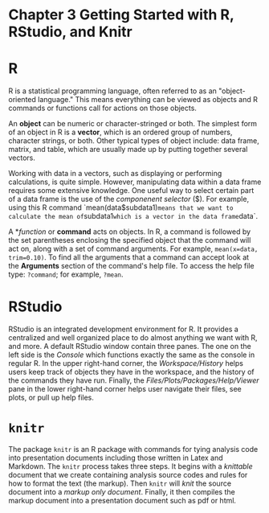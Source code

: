 Chapter 3 Getting Started with R, RStudio, and Knitr
===========================================

R
==
R is a statistical programming language, often referred to as an "object-oriented language." This means everything can be viewed as objects and R commands or functions call for actions on those objects.

An **object** can be numeric or character-stringed or both. The simplest form of an object in R is a **vector**, which is an ordered group of numbers, character strings, or both. Other typical types of object include: data frame, matrix, and table, which are usually made up by putting together several vectors.

Working with data in a vectors, such as displaying or performing calculations, is quite simple. However, manipulating data within a data frame requires some extensive knowledge. One useful way to select certain part of a data frame is the use of the *componenent selector* ($). For example, using this R command `mean(data$subdata1)` means that we want to calculate the mean of `subdata1` which is a vector in the data frame `data`.

A **function* or **command** acts on objects. In R, a command is followed by the set parentheses enclosing the specified object that the command will act on, along with a set of command arguments. For example, `mean(x=data, trim=0.10)`. To find all the arguments that a command can accept look at the **Arguments** section of the command's help file. To access the help file type: `?command`; for example, `?mean`.

RStudio
==
RStudio is an integrated development environment for R. It provides a centralized and well organized place to do almost anything we want with R, and more. A default RStudio window contain three panes. The one on the left side is the *Console* which functions exactly the same as the console in regular R. In the upper right-hand corner, the *Workspace/History* helps users keep track of objects they have in the workspace, and the history of the commands they have run. Finally, the *Files/Plots/Packages/Help/Viewer* pane in the lower right-hand corner helps user navigate their files, see plots, or pull up help files.

`knitr`
==
The package `knitr` is an R package with commands for tying analysis code into presentation documents including those written in Latex and Markdown. The `knitr` process takes three steps. It begins with a *knittable* document that we create containing analysis source codes and rules for how to format the text (the markup). Then `knitr` will *knit* the source document into a *markup only document*. Finally, it then compiles the markup document into a presentation document such as pdf or html.
